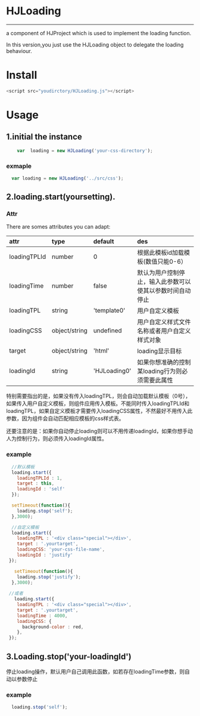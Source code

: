 # HJLoading
---
a component of HJProject which is used to implement the loading function.

In this version,you just use the HJLoading object to delegate the loading behaviour.

# Install

```javascript
<script src="youdirctory/HJLoading.js"></script>
```

# Usage
## 1.initial the instance 

```javascript
    var  loading = new HJLoading('your-css-directory');
```

### exmaple
```javascript
  var loading = new HJLoading('../src/css');
```
## 2.loading.start(yoursetting).

### Attr
There are somes attributes you can adapt:

|attr | type | default| des
:-- | :-- | :-- | :--
loadingTPLId | number | 0 | 根据此模板id加载模板(数值只能0-6）
loadingTime | number | false | 默认为用户控制停止，输入此参数可以使其以参数时间自动停止
loadingTPL | string | 'template0' | 用户自定义模板
loadingCSS | object/string | undefined | 用户自定义样式文件名称或者用户自定义样式对象
target | object/string | 'html' | loading显示目标
loadingId | string | 'HJLoading0' | 如果你想准确的控制某loading行为则必须需要此属性

特别需要指出的是，如果没有传入loadingTPL，则会自动加载默认模板（0号），如果传入用户自定义模板，则组件应用传入模板。不能同时传入loadingTPLId和loadingTPL，如果自定义模板才需要传入loadingCSS属性，不然最好不用传入此参数，因为组件会自动匹配相应模板的css样式表。

还要注意的是：如果你自动停止loading则可以不用传递loadingId，如果你想手动人为控制行为，则必须传入loadingId属性。
### example
```javascript
  //默认模板
  loading.start({
    loadingTPLId : 1,
    target : this,
    loadingId : 'self'
  });

  setTimeout(function(){
    loading.stop('self');
  },3000);

  //自定义模板
  loading.start({
    loadingTPL : '<div class="special"></div>',
    target : '.yourtarget',
    loadingCSS: 'your-css-file-name',
    loadingId : 'justify'
 });

   setTimeout(function(){
    loading.stop('justify');
  },3000);
 
 //或者
   loading.start({
    loadingTPL : '<div class="special"></div>',
    target : '.yourtarget',
    loadingTime : 4000,
    loadingCSS: {
      background-color : red,
    },
 });
```


## 3.Loading.stop('your-loadingId')

停止loading操作，默认用户自己调用此函数，如若存在loadingTime参数，则自动以参数停止
### example
```javascript
  loading.stop('self');
```
